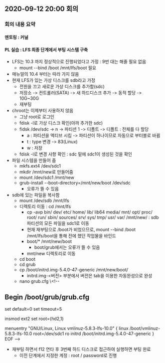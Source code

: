 ## 2020-09-12 20:00 회의
### 회의 내용 요약
#### 멘토링 : 커널

#### PL 실습 : LFS 최종 단계에서 부팅 시스템 구축
- LFS는 10.3 까지 정상적으로 진행되었다고 가정 : 9번 대는 해줄 필요 없음
  - mount --bind /boot /mnt/lfs/boot 필요
- 매뉴얼의 10.4 부터는 따라 가지 않음
- 현재 LFS가 있는 가상 디스크를 sdb라고 가정
  - 전원을 끄고 새로운 가상 디스크를 추가함(sdc)
  - 저장소 -> 컨트롤러(SATA) -> 새 하드디스크 추가 -> 동적 할당 -> 10G~30G
  - 재부팅
- chroot는 이제부터 사용하지 않음
  - 그냥 root로 로그인
  - fdisk -l로 가상 디스크 확인(아까 추가한 sdc)
  - fidsk /dev/sdc -> n -> 파티션 1 -> 디폴트 -> 디폴트 : 전체를 다 할당
    - a : 파티션을 액티브 시킴 -> 파티션이 하나이므로 자동으로 부터블로 바뀜 
    - t : type 변경 -> 83(Linux)
    - w : 저장
  - fdisk -l로 변경 사항 확인 : sdc 밑에 sdc1이 생성된 것을 확인
- 파일 시스템을 만들어 줌
  - mkfs.ext4 /dev/sdc1
  - mkdir /mnt/new로 만들어줌
  - mount /dev/sdc1 /mnt/new
  - grub-install --boot-directory=/mnt/new/boot /dev/sdc
    - 오류가 뜰 수 있음
- sdb에 있는 파일을 복사함
  - mount /dev/sdb /mnt/lfs
  - 디렉토리 이동 : cd /mnt/lfs
    - cp -avp bin/ dev/ etc/ home/ lib/ lib64 media/ mnt/ opt/ proc/ root/ run/ sbin/ sources/ srv/ sys/ tmp/ usr/ var/ /mnt/new/ : sdb 파티션의 모든 파일을 sdc1로 이동
    - 현재 재부팅으로 /boot가 비었으므로, mount --bind /boot /mnt/lfs/boot을 통해 전에 했던 작업물을 바인드
    - boot/* /mnt/new/boot
      - boot/grub에서는 오류가 뜰 수 있음
    - mnt/new 디렉토리로 이동
  - cd boot
  - cd grub
  - cp  /boot/initrd.img-5.4.0-47-generic  /mnt/new/boot/
    - initrd.img-<버전> 부분에서 버전은 tab을 이용한 자동완성으로 완성
  - nano grub.cfg
\\<!--
## Begin /boot/grub/grub.cfg
set default=0
set timeout=5

insmod ext2
set root=(hd2,1)

menuentry "GNU/Linux, Linux vmlinuz-5.8.3-lfs-10.0" {
            linux   /boot/vmlinuz-5.8.3-lfs-10.0 root=/dev/sdc1 ro
            initrd  /boot/initrd.img-5.4.0-47-generic
}
EOF
-->
- 재부팅 하면서 f12 연타 후 3번째 하드 디스크로 접근하여 실행하면 부팅 완료
  - 이전 단계에서 지정한 계정 : root / password로 진행
  
  
  
